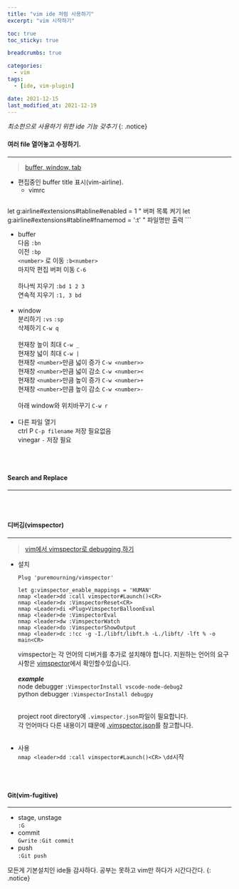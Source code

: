```yaml
---
title: "vim ide 처럼 사용하기"
excerpt: "vim 시작하기"

toc: true
toc_sticky: true

breadcrumbs: true

categories:
  - vim
tags:
  - [ide, vim-plugin]

date: 2021-12-15
last_modified_at: 2021-12-19
---
```

_최소한으로 사용하기 위한 ide 기능 갖추기_
{: .notice}
<br>
#### 여러 file 열어놓고 수정하기.
---
> [buffer, window, tab](https://bakyeono.net/post/2015-08-13-vim-tab-madness-translate.html)

* 편집중인 buffer title 표시(vim-airline).
	* vimrc 
		```viml
let g:airline#extensions#tabline#enabled = 1 " 버퍼 목록 켜기
let g:airline#extensions#tabline#fnamemod = ':t' " 파일명만 출력 
		```
		<br>
* buffer  
	다음 `:bn`  
	이전 `:bp`  
	`<number>` 로 이동 `:b<number>`  
	마지막 편집 버퍼 이동 `C-6`  
	<br>
	하나씩 지우기 `:bd 1 2 3`  
	연속적 지우기 `:1, 3 bd`  
	<br>
* window  
	분리하기 `:vs` `:sp`  
	삭제하기 `C-w q`  
	<br>
	현재창 높이 최대 `C-w _`  
	현재창 넓이 최대 `C-w |`  
	현재창 `<number>`만큼 넓이 증가 `C-w <number>>`  
	현재창 `<number>`만큼 넓이 감소 `C-w <number><`  
	현재창 `<number>`만큼 높이 증가 `C-w <number>+`  
	현재창 `<number>`만큼 높이 감소 `C-w <number>-`  
	<br>
	아래 window와 위치바꾸기 `C-w r`  
	<br>
* 다른 파일 열기  
	ctrl P `C-p filename` 저장 필요없음  
	vinegar `-` 저장 필요  
<br>
<br>

#### Search and Replace
---

<br>
<br>

#### 디버깅(vimspector)
---
> [vim에서 vimspector로 debugging 하기](https://dev.to/iggredible/debugging-in-vim-with-vimspector-4n0m)

* 설치
  ```viml
  Plug 'puremourning/vimspector'

  let g:vimspector_enable_mappings = 'HUMAN'
  nmap <leader>dd :call vimspector#Launch()<CR>
  nmap <leader>dx :VimspectorReset<CR>
  nmap <Leader>di <Plug>VimspectorBalloonEval
  nmap <leader>de :VimspectorEval
  nmap <leader>dw :VimspectorWatch
  nmap <leader>do :VimspectorShowOutput
  nmap <leader>dc :!cc -g -I./libft/libft.h -L./libft/ -lft % -o main<CR>
  ```
	vimspector는 각 언어의 디버거를 추가로 설치해야 합니다. 지원하는 언어의 요구사항은 [vimspector](https://github.com/puremourning/vimspector#supported-languages)에서 확인할수있습니다.  
	<br>
	___example___  
	node debugger `:VimspectorInstall vscode-node-debug2`  
	python debugger `:VimspectorInstall debugpy`  
	<br>
	
	project root directory에 `.vimspector.json`파일이 필요합니다.  
	각 언어마다 다른 내용이기 떄문에 [.vimspector.json](https://github.com/puremourning/vimspector#debug-profile-configuration)를 참고합니다.  
	<br>
* 사용  
	`nmap <leader>dd :call vimspector#Launch()<CR>` `\dd`시작
<br>
<br>

#### Git(vim-fugitive)
---
* stage, unstage  
	`:G`
* commit  
    `Gwrite`
    `:Git commit`
* push  
    `:Git push`


모든게 기본설치인 ide들 감사하다. 공부는 못하고 vim만 하다가 시간다간다.
{: .notice}
